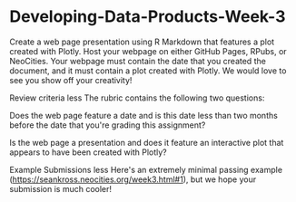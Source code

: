 # Developing-Data-Products-Week-3


Create a web page presentation using R Markdown that features a plot created with Plotly. Host your webpage on either GitHub Pages, RPubs, or NeoCities. Your webpage must contain the date that you created the document, and it must contain a plot created with Plotly. We would love to see you show off your creativity! 

Review criteria
less 
The rubric contains the following two questions:

Does the web page feature a date and is this date less than two months before the date that you're grading this assignment?

Is the web page a presentation and does it feature an interactive plot that appears to have been created with Plotly?

Example Submissions
less 
Here's an extremely minimal passing example (https://seankross.neocities.org/week3.html#1), but we hope your submission is much cooler!
